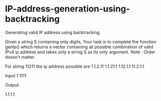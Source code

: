 # IP-address-generation-using-backtracking
Generating valid IP address using backtracking.


Given a string S containing only digits, Your task is to complete the function genIp() which returns a vector containing all possible combination of valid IPv4 ip address and takes only a string S as its only argument.
Note : Order doesn't matter.

For string 11211 the ip address possible are 
1.1.2.11
1.1.21.1
1.12.1.1
11.2.1.1


Input
1
1111

Output

1.1.1.1

